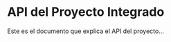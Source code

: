 API del Proyecto Integrado
==========================

Este es el documento que explica el API del proyecto...


